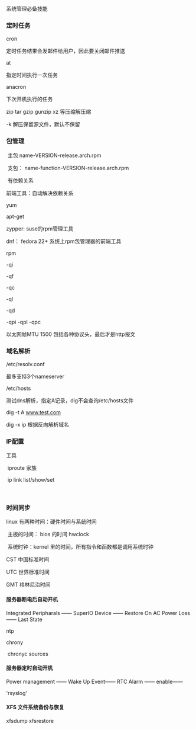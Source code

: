 系统管理必备技能



### 定时任务

cron

定时任务结果会发邮件给用户，因此要关闭邮件推送

at

指定时间执行一次任务

anacron

下次开机执行的任务



zip tar gzip gunzip xz 等压缩解压缩  

 -k 解压保留源文件，默认不保留



### 包管理



​	主包  name-VERSION-release.arch.rpm

​	支包： name-function-VERSION-release.arch.rpm



​    有依赖关系

前端工具：自动解决依赖关系

yum

apt-get

zypper:  suse的rpm管理工具

dnf： fedora 22+ 系统上rpm包管理器的前端工具





rpm 

-qi

-qf

-qc

-ql

-qd

-qpi -qpl -qpc



以太网帧MTU 1500 包括各种协议头，最后才是http报文



### 域名解析

/etc/resolv.conf

 最多支持3个nameserver

/etc/hosts

测试dns解析，指定A记录，dig不会查询/etc/hosts文件

dig -t A www.test.com  

dig -x  ip   根据反向解析域名



### IP配置

工具

​		iproute 家族

​				ip link list/show/set

​		

### 时间同步

linux 有两种时间：硬件时间与系统时间

​		主板的时间： bios 的时间   hwclock

​		系统时钟：kernel 里的时间，所有指令和函数都是调用系统时钟





CST 中国标准时间

UTC 世界标准时间

GMT 格林尼治时间

#### 服务器断电后自动开机

Integrated Peripharals —— SuperIO Device —— Restore On AC Power Loss——  Last State

ntp

chrony 

​	chronyc sources

#### 服务器定时自动开机

Power management —— Wake Up Event—— RTC Alarm —— enable——

'rsyslog'





#### XFS 文件系统备份与恢复

xfsdump   xfsrestore